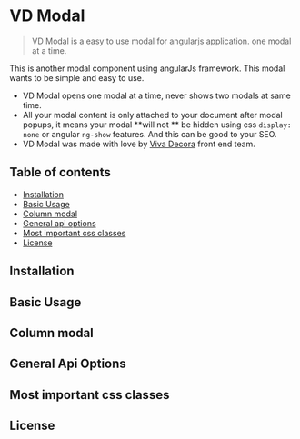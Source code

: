 # VD Modal

> VD Modal is a easy to use modal for angularjs application. one modal at a time.

This is another modal component using angularJs framework. This modal wants to be simple and easy to use.

* VD Modal opens one modal at a time, never shows two modals at same time.
* All your modal content is only attached to your document after modal popups, it means your modal **will not ** be hidden using css `display: none` or angular `ng-show` features. And this can be good to your SEO. 
* VD Modal was made with love by <a href="https://www.vivadecora.com.br">Viva Decora</a> front end team.


## Table of contents

* [Installation](#installation)
* [Basic Usage](#basic-usage)
* [Column modal](#column-modal)
* [General api options](#api-options)
* [Most important css classes](#css)
* [License](#license)

<h2 id="installation"> Installation </h2>
<h2 id="basic-usage"> Basic Usage </h2>
<h2 id="basic-usage"> Column modal </h2>
<h2 id="api-options"> General Api Options </h2>
<h2 id="css"> Most important css classes </h2>
<h2 id="license">License</h2>